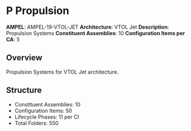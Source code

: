 # P Propulsion

**AMPEL**: AMPEL-19-VTOL-JET
**Architecture**: VTOL Jet
**Description**: Propulsion Systems
**Constituent Assemblies**: 10
**Configuration Items per CA**: 5

## Overview
Propulsion Systems for VTOL Jet architecture.

## Structure
- Constituent Assemblies: 10
- Configuration Items: 50
- Lifecycle Phases: 11 per CI
- Total Folders: 550
